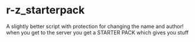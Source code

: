 # r-z_starterpack
A slightly better script with protection for changing the name and author! when you get to the server you get a STARTER PACK which gives you stuff
